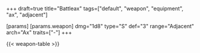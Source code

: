 +++
draft=true
title="Battleax"
tags=["default", "weapon", "equipment", "ax", "adjacent"]

[params]
  [params.weapon]
    dmg="1d8"
    type="S"
    def="3"
    range="Adjacent"
    arch="Ax"
    traits=["-"]
+++

{{< weapon-table >}}


